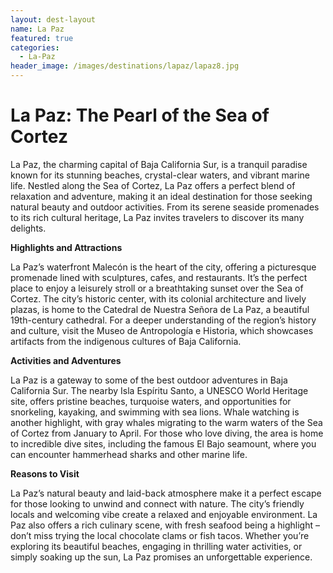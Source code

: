 ```yaml
---
layout: dest-layout
name: La Paz
featured: true
categories:
  - La-Paz
header_image: /images/destinations/lapaz/lapaz8.jpg
---
```

# **La Paz: The Pearl of the Sea of Cortez**

La Paz, the charming capital of Baja California Sur, is a tranquil paradise known for its stunning beaches, crystal-clear waters, and vibrant marine life. Nestled along the Sea of Cortez, La Paz offers a perfect blend of relaxation and adventure, making it an ideal destination for those seeking natural beauty and outdoor activities. From its serene seaside promenades to its rich cultural heritage, La Paz invites travelers to discover its many delights.

**Highlights and Attractions**

La Paz’s waterfront Malecón is the heart of the city, offering a picturesque promenade lined with sculptures, cafes, and restaurants. It’s the perfect place to enjoy a leisurely stroll or a breathtaking sunset over the Sea of Cortez. The city’s historic center, with its colonial architecture and lively plazas, is home to the Catedral de Nuestra Señora de La Paz, a beautiful 19th-century cathedral. For a deeper understanding of the region’s history and culture, visit the Museo de Antropología e Historia, which showcases artifacts from the indigenous cultures of Baja California.

**Activities and Adventures**

La Paz is a gateway to some of the best outdoor adventures in Baja California Sur. The nearby Isla Espíritu Santo, a UNESCO World Heritage site, offers pristine beaches, turquoise waters, and opportunities for snorkeling, kayaking, and swimming with sea lions. Whale watching is another highlight, with gray whales migrating to the warm waters of the Sea of Cortez from January to April. For those who love diving, the area is home to incredible dive sites, including the famous El Bajo seamount, where you can encounter hammerhead sharks and other marine life.

**Reasons to Visit**

La Paz’s natural beauty and laid-back atmosphere make it a perfect escape for those looking to unwind and connect with nature. The city’s friendly locals and welcoming vibe create a relaxed and enjoyable environment. La Paz also offers a rich culinary scene, with fresh seafood being a highlight – don’t miss trying the local chocolate clams or fish tacos. Whether you’re exploring its beautiful beaches, engaging in thrilling water activities, or simply soaking up the sun, La Paz promises an unforgettable experience.

